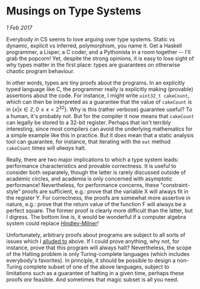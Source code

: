 Musings on Type Systems
==============
_1 Feb 2017_

Everybody in CS seems to love arguing over type systems. Static vs dynamic, explicit vs inferred, polymorphism, you name it. Get a Haskell programmer, a Lisper, a C coder, and a Pythonista in a room together -- I'll grab the popcorn! Yet, despite the strong opinions, it is easy to lose sight of why types matter in the first place: types are guarantees on otherwise chaotic program behaviour.

In other words, types are tiny proofs about the programs. In an explicitly typed language like C, the programmer really is explicitly making (provable) assertions about the code. For instance, I might write `uint32_t cakeCount`, which can then be interpreted as a guarantee that the value of `cakeCount` is in $\{ x | x \in \mathbb{Z}, 0 \leq x < 2^32 \}$. Why is this (rather verbose) guarantee useful? To a human, it's probably not. But for the compiler it now means that `cakeCount` can legally be stored to a 32-bit register. Perhaps that isn't terribly interesting, since most compilers can avoid the underlying mathematics for a simple example like this in practice. But it _does_ mean that a static analysis tool can guarantee, for instance, that iterating with the `eat` method `cakeCount` times will _always_ halt.

Really, there are two major implications to which a type system leads: performance characteristics and provable correctness. It is useful to consider both separately, though the latter is rarely discussed outside of academic circles, and academia is only concerned with asymptotic performance! Nevertheless, for performance concerns, these "constraint-style" proofs are sufficient, e.g.: prove that the variable X will always fit in the register Y. For correctness, the proofs are somewhat more assertive in nature, e.g.: prove that the return value of the function F will always be a perfect square. The former proof is clearly more difficult than the latter, but I digress. The bottom line is, it would be wonderful if a computer algebra system could replace [Hindley-Milner](https://en.wikipedia.org/wiki/Hindley-Milner)!

Unfortunately, arbitrary proofs about programs are subject to all sorts of issues which I [alluded to](https://en.wikipedia.org/wiki/Halting_problem) above. If I could prove anything, why not, for instance, prove that this program will always halt? Nevertheless, the scope of the Halting problem is only Turing-complete languages (which includes everybody's favorites). In principle, it should be possible to design a non-Turing complete subset of one of the above languages, subject to limitations such as a guarantee of halting in a given time, perhaps these proofs _are_ feasible. And sometimes that magic subset is all you need.
